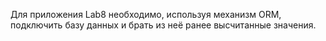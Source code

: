 Для приложения Lab8 необходимо, используя механизм ORM, подключить базу данных и брать из неё ранее высчитанные значения.
